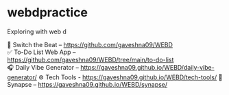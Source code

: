 # webdpractice
Exploring with web d

🎵 Switch the Beat – https://github.com/gaveshna09/WEBD  
✅ To-Do List Web App – https://github.com/gaveshna09/WEBD/tree/main/to-do-list  
🎧 Daily Vibe Generator – https://gaveshna09.github.io/WEBD/daily-vibe-generator/ 
⚙️ Tech Tools - https://gaveshna09.github.io/WEBD/tech-tools/
🧠 Synapse – https://gaveshna09.github.io/WEBD/synapse/

